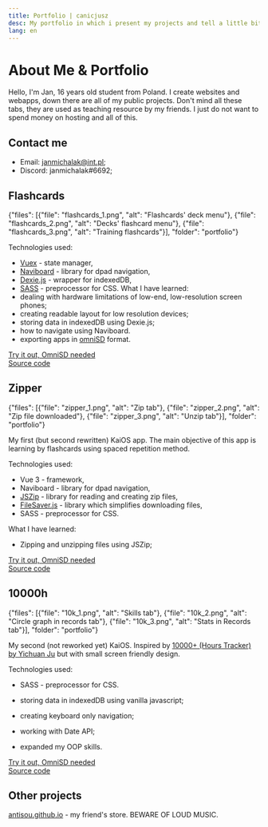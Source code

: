 ```yaml
---
title: Portfolio | canicjusz
desc: My portfolio in which i present my projects and tell a little bit about myself.
lang: en
---
```

# About Me & Portfolio

Hello, I'm Jan, 16 years old student from Poland. I create websites and webapps, down there are all of my public projects. Don't mind all these tabs, they are used as teaching resource by my friends. I just do not want to spend money on hosting and all of this.

## Contact me

- Email: [janmichalak@int.pl](mailto:janmichalak@int.pl);
- Discord: janmichalak#6692;

## Flashcards
{"files": [{"file": "flashcards_1.png", "alt": "Flashcards' deck menu"}, {"file": "flashcards_2.png", "alt": "Decks' flashcard menu"}, {"file": "flashcards_3.png", "alt": "Training flashcards"}], "folder": "portfolio"}

Technologies used:

- [Vuex](https://vuex.vuejs.org/) - state manager,
- [Naviboard](https://github.com/amanboss9/naviboard) - library for dpad navigation,
- [Dexie.js](https://dexie.org/) - wrapper for indexedDB,
- [SASS](https://sass-lang.com/) - preprocessor for CSS.
  What I have learned:
- dealing with hardware limitations of low-end, low-resolution screen phones;
- creating readable layout for low resolution devices;
- storing data in indexedDB using Dexie.js;
- how to navigate using Naviboard.
- exporting apps in [omniSD](https://omnisd.download/) format.

[Try it out, OmniSD needed](https://github.com/canicjusz/flashcards/blob/master/flashcards.zip?raw=true)\
[Source code](https://github.com/canicjusz/flashcards)

## Zipper
{"files": [{"file": "zipper_1.png", "alt": "Zip tab"}, {"file": "zipper_2.png", "alt": "Zip file downloaded"}, {"file": "zipper_3.png", "alt": "Unzip tab"}], "folder": "portfolio"}

My first (but second rewritten) KaiOS app. The main objective of this app is learning by flashcards using spaced repetition method.

Technologies used:

- Vue 3 - framework,
- Naviboard - library for dpad navigation,
- [JSZip](https://stuk.github.io/jszip/) - library for reading and creating zip files,
- [FileSaver.js](https://github.com/eligrey/FileSaver.js/) - library which simplifies downloading files,
- SASS - preprocessor for CSS.

What I have learned:

- Zipping and unzipping files using JSZip;

[Try it out, OmniSD needed](https://github.com/canicjusz/Zipper/blob/master/Zipper.zip?raw=true)\
[Source code](https://github.com/canicjusz/Zipper)

## 10000h
{"files": [{"file": "10k_1.png", "alt": "Skills tab"}, {"file": "10k_2.png", "alt": "Circle graph in records tab"}, {"file": "10k_3.png", "alt": "Stats in Records tab"}], "folder": "portfolio"}

My second (not reworked yet) KaiOS. Inspired by [10000+ (Hours Tracker) by Yichuan Ju](https://play.google.com/store/apps/details?id=com.yichuanju.tenkplus&hl=pl&gl=US) but with small screen friendly design.

Technologies used:

- SASS - preprocessor for CSS.

- storing data in indexedDB using vanilla javascript;
- creating keyboard only navigation;
- working with Date API;
- expanded my OOP skills.

[Try it out, OmniSD needed](https://github.com/canicjusz/10000h/raw/master/10000h.zip)\
[Source code](https://github.com/canicjusz/10000h)

## Other projects

[antisou.github.io](https://antisou.github.io) - my friend's store. BEWARE OF LOUD MUSIC.